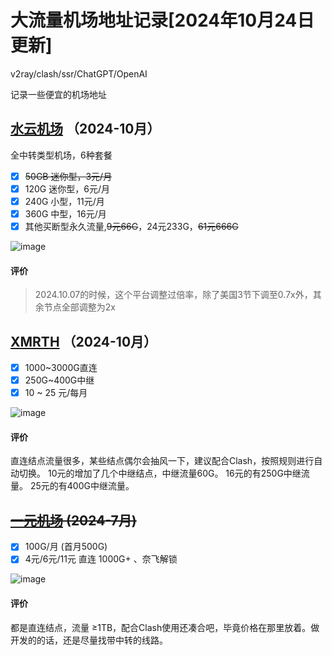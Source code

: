 # 大流量机场地址记录[2024年10月24日更新]
v2ray/clash/ssr/ChatGPT/OpenAI

记录一些便宜的机场地址

## [水云机场](https://south.shuiyun.sbs/#/register?code=fqMNBFNi) （2024-10月）
全中转类型机场，6种套餐
- [x] ~~50GB 迷你型，3元/月~~
- [x] 120G 迷你型，6元/月
- [x] 240G 小型，11元/月
- [x] 360G 中型，16元/月
- [x] 其他买断型永久流量,~~9元66G~~，24元233G，~~61元666G~~

![image](https://github.com/user-attachments/assets/3d8dd585-6cc8-4849-a4b5-1d6ec115dbed)

#### 评价
> 2024.10.07的时候，这个平台调整过倍率，除了美国3节下调至0.7x外，其余节点全部调整为2x

## [XMRTH](https://www.xmrth.lol/auth/register?code=kkDm) （2024-10月）
- [x] 1000~3000G直连
- [x] 250G~400G中继
- [x] 10 ~ 25 元/每月

![image](https://github.com/user-attachments/assets/3f141137-3f8a-4843-a4d3-dc330958294c)

#### 评价 
直连结点流量很多，某些结点偶尔会抽风一下，建议配合Clash，按照规则进行自动切换。
10元的增加了几个中继结点，中继流量60G。
16元的有250G中继流量。
25元的有400G中继流量。

## ~~[一元机场](https://xn--4gq62f52gdss.com/#/register?code=zAC3XckV) (2024-7月)~~
- [x] 100G/月 (首月500G)
- [x] 4元/6元/11元 直连 1000G+ 、奈飞解锁

![image](https://github.com/coderzeroflag/-v2ray_clash-/assets/111339236/bf6beea1-6918-45de-bf12-15d6309ded2b)


#### 评价
都是直连结点，流量 ≥1TB，配合Clash使用还凑合吧，毕竟价格在那里放着。做开发的的话，还是尽量找带中转的线路。
